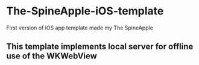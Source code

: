 # The-SpineApple-iOS-template
First version of iOS app template made my The SpineApple

## This template implements local server for offline use of the WKWebView
